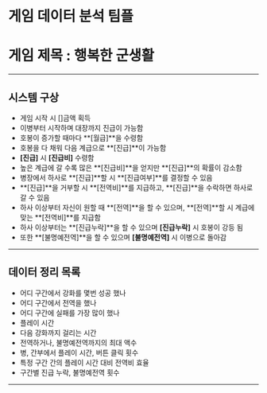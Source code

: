 # 게임 데이터 분석 팀플
# 게임 제목 : 행복한 군생활
------------
## 시스템 구상
- 게임 시작 시 []금액 획득
- 이병부터 시작하며 대장까지 진급이 가능함
- 호봉이 증가할 때마다 **[월급]**을 수령함
- 호봉을 다 채워 다음 계급으로 **[진급]**이 가능함
- **[진급]** 시 **[진급비]** 수령함
- 높은 계급에 갈 수록 많은 **[진급비]**을 얻지만 **[진급]**의 확률이 감소함
- 병장에서 하사로 **[진급]**할 시 **[진급여부]**를 결정할 수 있음
- **[진급]**을 거부할 시 **[전역비]**를 지급하고, **[진급]**을 수락하면 하사로 갈 수 있음
- 하사 이상부터 자신이 원할 때 **[전역]**을 할 수 있으며, **[전역]**할 시 계급에 맞는 **[전역비]**를 지급함
- 하사 이상부터는 **[진급누락]**을 할 수 있으며 **[진급누락]** 시 호봉이 강등 됨 
- 또한 **[불명예전역]**을 할 수 있으며 **[불명예전역]** 시 이병으로 돌아감
--------
## 데이터 정리 목록
- 어디 구간에서 강화를 몇번 성공 했나
- 어디 구간에서 전역을 했나
- 어디 구간에 실패를 가장 많이 했나
- 플레이 시간
- 다음 강화까지 걸리는 시간
- 전역하거나, 불명예전역까지의 최대 액수
- 병, 간부에서 플레이 시간, 버튼 클릭 횟수
- 특정 구간 간의 플레이 시간 대비 전역비 효율
- 구간별 진급 누락, 불명예전역 횟수
---------
